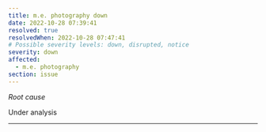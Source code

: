 ```yaml
---
title: m.e. photography down
date: 2022-10-28 07:39:41
resolved: true
resolvedWhen: 2022-10-28 07:47:41
# Possible severity levels: down, disrupted, notice
severity: down
affected:
  - m.e. photography
section: issue
---
```


*Root cause*

Under analysis

---


